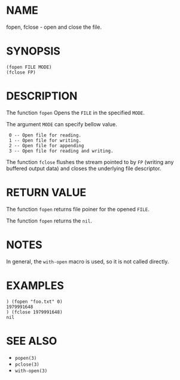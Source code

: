 # NAME
fopen, fclose - open and close the file.

# SYNOPSIS

    (fopen FILE MODE)
    (fclose FP)

# DESCRIPTION
The function `fopen` Opens the `FILE` in the specified `MODE`.

The argument `MODE` can specify bellow value.

     0 -- Open file for reading.
     1 -- Open file for writing.
     2 -- Open file for appending
     3 -- Open file for reading and writing.

The function `fclose` flushes the stream pointed to by `FP` (writing any buffered output data) and closes the underlying file descriptor.

# RETURN VALUE
The function `fopen` returns file poiner for the opened `FILE`.

The function `fopen` returns the `nil`.

# NOTES
In general, the `with-open` macro is used, so it is not called directly.

# EXAMPLES

    ) (fopen "foo.txt" 0)
    1979991648
    ) (fclose 1979991648)
    nil

# SEE ALSO
- `popen(3)`
- `pclose(3)`
- `with-open(3)`
